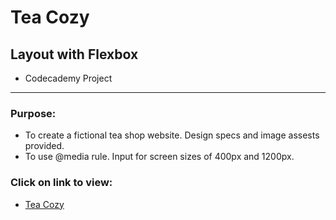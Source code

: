 # Tea Cozy 
## Layout with Flexbox
- Codecademy Project
*** 
### Purpose: 
- To create a fictional tea shop website.  Design specs and image assests provided.  
- To use @media rule. Input for screen sizes of 400px and 1200px. 
### Click on link to view:
- [Tea Cozy](https://vronney.github.io/tea-cozy/)

